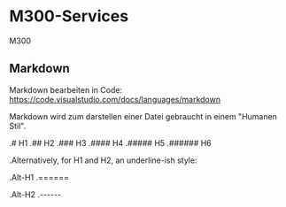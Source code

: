 # M300-Services
M300

## Markdown
Markdown bearbeiten in Code:
https://code.visualstudio.com/docs/languages/markdown

Markdown wird zum darstellen einer Datei gebraucht in einem "Humanen Stil".


.# H1
.## H2
.### H3
.#### H4
.##### H5
.###### H6

.Alternatively, for H1 and H2, an underline-ish style:

.Alt-H1
.======

.Alt-H2
.------

